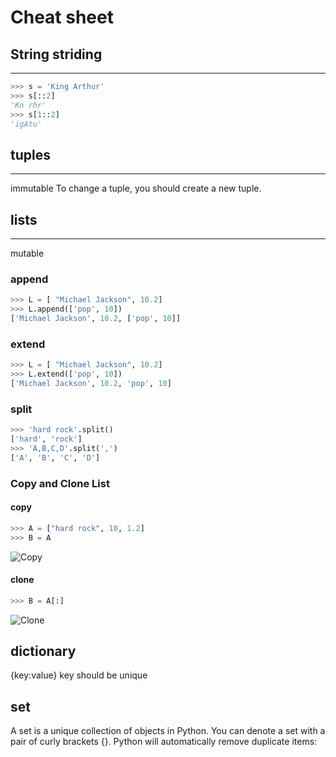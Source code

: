 # Cheat sheet


## String striding
---
```python
>>> s = 'King Arthur'
>>> s[::2]
'Kn rhr'
>>> s[1::2]
'igAtu'
```

## tuples
---
immutable
To change a tuple, you should create a new tuple.

## lists
---
mutable

### append
```python
>>> L = [ "Michael Jackson", 10.2]
>>> L.append(['pop', 10])
['Michael Jackson', 10.2, ['pop', 10]]
```
### extend
```python
>>> L = [ "Michael Jackson", 10.2]
>>> L.extend(['pop', 10])
['Michael Jackson', 10.2, 'pop', 10]
```
### split
```python
>>> 'hard rock'.split()
['hard', 'rock']
>>> 'A,B,C,D'.split(',')
['A', 'B', 'C', 'D']
```

### Copy and Clone List

#### copy
```python
>>> A = ["hard rock", 10, 1.2]
>>> B = A
```
![Copy](https://cf-courses-data.s3.us.cloud-object-storage.appdomain.cloud/IBMDeveloperSkillsNetwork-PY0101EN-SkillsNetwork/labs/Module%202/images/ListsRef.png)

#### clone
```python
>>> B = A[:]
```
![Clone](https://cf-courses-data.s3.us.cloud-object-storage.appdomain.cloud/IBMDeveloperSkillsNetwork-PY0101EN-SkillsNetwork/labs/Module%202/images/ListsVal.gif)

## dictionary
{key:value}
key should be unique

## set
A set is a unique collection of objects in Python. You can denote a set with a pair of curly brackets {}. Python will automatically remove duplicate items:





